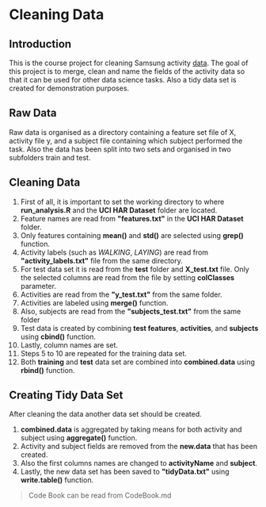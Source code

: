 # Cleaning Data 

## Introduction

This is the course project for cleaning Samsung activity [data](http://archive.ics.uci.edu/ml/datasets/Human+Activity+Recognition+Using+Smartphones). The goal of this project is to merge, clean and name the fields of the activity data so that it can be used for other data science tasks. Also a tidy data set is created for demonstration purposes.

## Raw Data

Raw data is organised as a directory containing a feature set file of X, activity file y, and a subject file containing which subject performed the task. Also the data has been split into two sets and organised in two subfolders train and test. 

## Cleaning Data

1. First of all, it is important to set the working directory to where **run_analysis.R** and the **UCI HAR Dataset** folder are located. 
2. Feature names are read from **"features.txt"** in the **UCI HAR Dataset** folder.
3. Only features containing **mean()** and **std()** are selected using **grep()** function.
4. Activity labels (such as *WALKING*, *LAYING*) are read from **"activity_labels.txt"** file from the same directory. 
5. For test data set it is read from the **test** folder and **X_test.txt** file. Only the selected columns are read from the file by setting **colClasses** parameter.
6. Activities are read from the **"y_test.txt"** from the same folder.
7. Activities are labeled using **merge()** function.
8. Also, subjects are read from the **"subjects_test.txt"** from the same folder
9. Test data is created by combining **test features**, **activities**, and **subjects** using **cbind()** function.
10. Lastly, column names are set.
11. Steps 5 to 10 are repeated for the training data set.
12. Both **training** and **test** data set are combined into **combined.data** using **rbind()** function.

## Creating Tidy Data Set

After cleaning the data another data set should be created.

1. **combined.data** is aggregated by taking means for both activity and subject using **aggregate()** function.
2. Activity and subject fields are removed from the **new.data** that has been created.
3. Also the first columns names are changed to **activityName** and **subject**.
4. Lastly, the new data set has been saved to **"tidyData.txt"** using **write.table()** function.

> Code Book can be read from CodeBook.md